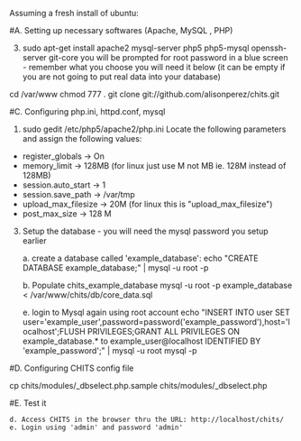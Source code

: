 Assuming a fresh install of ubuntu:

#A. Setting up necessary softwares (Apache, MySQL , PHP)

3. sudo apt-get install apache2 mysql-server php5 php5-mysql openssh-server git-core
	you will be prompted for root password in a blue screen - remember what you choose you will need it below (it can be empty if you are not going to put real data into your database)

cd /var/www
chmod 777 .
git clone git://github.com/alisonperez/chits.git 

#C. Configuring php.ini, httpd.conf, mysql

1. sudo gedit /etc/php5/apache2/php.ini
   Locate the following parameters and assign the following values:

- register_globals -> On
- memory_limit -> 128MB (for linux just use M not MB ie. 128M instead of 128MB)
- session.auto_start -> 1
- session.save_path -> /var/tmp
- upload_max_filesize -> 20M (for linux this is "upload_max_filesize")
- post_max_size -> 128 M

3. Setup the database - you will need the mysql password you setup earlier

    a. create a database called 'example_database':
        echo "CREATE DATABASE example_database;" | mysql -u root -p

    b. Populate chits_example_database
        mysql -u root -p example_database < /var/www/chits/db/core_data.sql
	
    e. login to Mysql again using root account 
        echo "INSERT INTO user SET user='example_user',password=password('example_password'),host='localhost';FLUSH PRIVILEGES;GRANT ALL PRIVILEGES ON example_database.* to example_user@localhost IDENTIFIED BY 'example_password';" | mysql -u root mysql -p

#D. Configuring CHITS config file

cp chits/modules/_dbselect.php.sample chits/modules/_dbselect.php

#E. Test it

    d. Access CHITS in the browser thru the URL: http://localhost/chits/
    e. Login using 'admin' and password 'admin'

